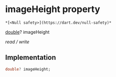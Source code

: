 


# imageHeight property




    *[<Null safety>](https://dart.dev/null-safety)*


[double](https://api.flutter.dev/flutter/dart-core/double-class.html)? imageHeight
  
_read / write_






## Implementation

```dart
double? imageHeight;


```







